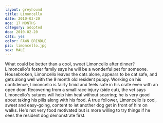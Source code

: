 ```yaml
---
layout: greyhound
title: Limoncello
date: 2010-02-20
age: 17 MONTHS
category: adopted
doa: 2010-02-20
cats: yes
color: FAWN BRINDLE
pic: limoncello.jpg
sex: MALE
---
```


What could be better than a cool, sweet Limoncello after dinner?  Limoncello's foster family says he will be a
wonderful pet for someone.   Housebroken, Limoncello leaves the cats alone, appears to be cat safe, and gets along well
with the 9 month old resident puppy. Working on his confidence, Limoncello is fairly timid and feels safe in his crate
even with an open door.  Recovering from a small race injury (side cut), the vet says Limoncello's sutures will help him
heal without scarring; he is very good about taking his pills along with his food.  A true follower, Limoncello is cool,
sweet and easy-going, content to let another dog get in front of him on walks. He's not very food motivated but is more
willing to try things if he sees the resident dog demonstrate first.

